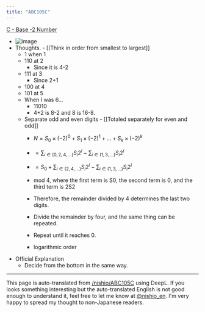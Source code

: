 ```yaml
---
title: "ABC105C"
---
```


[C - Base -2 Number](https://atcoder.jp/contests/abc105/tasks/abc105_c)
- ![image](https://gyazo.com/138fd19d56e29837bebffb7acca1e9cf/thumb/1000)
- Thoughts.
        - [[Think in order from smallest to largest]]
    - 1 when 1
    - 110 at 2
        - Since it is 4-2
    - 111 at 3
        - Since 2+1
    - 100 at 4
    - 101 at 5
    - When I was 6...
        - 11010
        - 4+2 is 8-2 and 8 is 16-8.
    - Separate odd and even digits
            - [[Totaled separately for even and odd]]
        - $N = S_0 \times (-2)^0 + S_1 \times (-2)^1 + ... + S_k \times (-2)^k$
        - $= \sum_{i \in (0,2,4,...)} S_i 2^i - \sum_{i \in (1, 3,...)} S_i 2^i$
        - $= S_0 + \sum_{i \in (2,4,...)} S_i 2^i - \sum_{i \in (1, 3,...)} S_i 2^i$

        - mod 4, where the first term is S0, the second term is 0, and the third term is 2S2
        - Therefore, the remainder divided by 4 determines the last two digits.
        - Divide the remainder by four, and the same thing can be repeated.
        - Repeat until it reaches 0.
        - logarithmic order
- Official Explanation
    - Decide from the bottom in the same way.

---
This page is auto-translated from [/nishio/ABC105C](https://scrapbox.io/nishio/ABC105C) using DeepL. If you looks something interesting but the auto-translated English is not good enough to understand it, feel free to let me know at [@nishio_en](https://twitter.com/nishio_en). I'm very happy to spread my thought to non-Japanese readers.